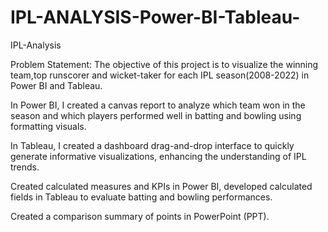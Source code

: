 # IPL-ANALYSIS-Power-BI-Tableau-

IPL-Analysis

Problem Statement: The objective of this project is to visualize the winning team,top runscorer and wicket-taker for each IPL season(2008-2022) in Power BI and Tableau.

In Power BI, I created a canvas report to analyze which team won in the season and which players performed well in batting and bowling using formatting visuals.

In Tableau, I created a dashboard drag-and-drop interface to quickly generate informative visualizations, enhancing the understanding of IPL trends.

Created calculated measures and KPIs in Power BI, developed calculated fields in Tableau to evaluate batting and bowling performances.

Created a comparison summary of points in PowerPoint (PPT).
